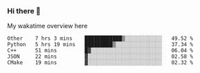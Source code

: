 ### Hi there 👋

<!--
**Jassy930/Jassy930** is a ✨ _special_ ✨ repository because its `README.md` (this file) appears on your GitHub profile.

Here are some ideas to get you started:

- 🔭 I’m currently working on ...
- 🌱 I’m currently learning ...
- 👯 I’m looking to collaborate on ...
- 🤔 I’m looking for help with ...
- 💬 Ask me about ...
- 📫 How to reach me: ...
- 😄 Pronouns: ...
- ⚡ Fun fact: ...
-->

My wakatime overview here
<!--START_SECTION:waka-->
```text
Other    7 hrs 3 mins    ████████████▒░░░░░░░░░░░░   49.52 % 
Python   5 hrs 19 mins   █████████▒░░░░░░░░░░░░░░░   37.34 % 
C++      51 mins         █▓░░░░░░░░░░░░░░░░░░░░░░░   06.04 % 
JSON     22 mins         ▓░░░░░░░░░░░░░░░░░░░░░░░░   02.58 % 
CMake    19 mins         ▓░░░░░░░░░░░░░░░░░░░░░░░░   02.32 % 
```
<!--END_SECTION:waka-->
